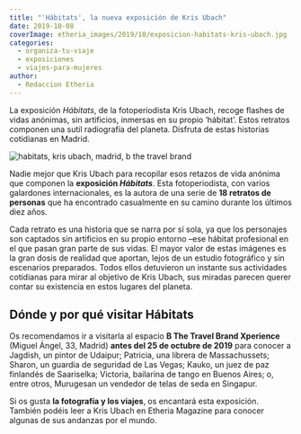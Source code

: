 ```yaml
---
title: "'Hábitats', la nueva exposición de Kris Ubach"
date: 2019-10-08
coverImage: etheria_images/2019/10/exposicion-habitats-kris-ubach.jpg
categories: 
  - organiza-tu-viaje
  - exposiciones
  - viajes-para-mujeres
author: 
  - Redaccion Etheria
---
```


La exposición _Hábitats_, de la fotoperiodista Kris Ubach, recoge flashes de vidas 
anónimas, sin artificios, inmersas en su propio ‘hábitat’. Estos retratos componen una 
sutil radiografía del planeta. Disfruta de estas historias cotidianas en Madrid. 

![habitats, kris ubach, madrid, b the travel brand](etheria_images/2019/10/exposicion-habitats-kris-ubach-900x400.jpg "Exposición Hábitats, de Kris Ubach.")

Nadie mejor que Kris Ubach para recopilar esos retazos de vida anónima que componen la 
**exposición _Hábitats_**. Esta fotoperiodista, con varios galardones internacionales, 
es la autora de una serie de **18 retratos de personas** que ha encontrado casualmente 
en su camino durante los últimos diez años. 

Cada retrato es una historia que se narra por sí sola, ya que los personajes son 
captados sin artificios en su propio entorno –ese hábitat profesional en el que pasan 
gran parte de sus vidas. El mayor valor de estas imágenes es la gran dosis de realidad 
que aportan, lejos de un estudio fotográfico y sin escenarios preparados. Todos ellos 
detuvieron un instante sus actividades cotidianas para mirar al objetivo de Kris Ubach, 
sus miradas parecen querer contar su existencia en estos lugares del planeta. 

## Dónde y por qué visitar Hábitats

Os recomendamos ir a visitarla al espacio **B The Travel Brand Xperience** (Miguel 
Ángel, 33, Madrid) **antes del 25 de octubre de 2019** para conocer a Jagdish, un pintor 
de Udaipur; Patricia, una librera de Massachussets; Sharon, un guardia de seguridad de 
Las Vegas; Kauko, un juez de paz finlandés de Saariselka; Victoria, bailarina de tango 
en Buenos Aires; o, entre otros, Murugesan un vendedor de telas de seda en Singapur. 

Si os gusta **la fotografía y los viajes**, os encantará esta exposición. También podéis 
leer a Kris Ubach en Etheria Magazine para conocer algunas de sus andanzas por el mundo.
